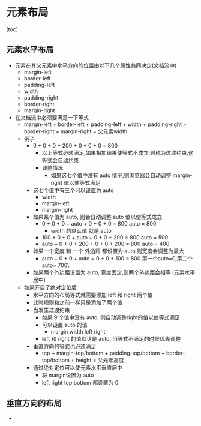 # 元素布局
[toc]
## 元素水平布局
- 元素在其父元素中水平方向的位置由以下几个属性共同决定(文档流中)
    + margin-left
    + border-left
    + padding-left
    + width
    + padding-right
    + border-right
    + margin-right
- 在文档流中必须要满足一下等式
    + margin-left + border-left + padding-left + width + padding-right + border-right + margin-right = 父元素width
    + 例子
        + 0 + 0 + 0 + 200 + 0 + 0 + 0 = 800
            + 以上等式必须满足,如果相加结果使等式不成立,则称为过渡约束,这等式会自动约束
            + 调整情况
                + 如果这七个值中没有 auto 情况,则浏览器会自动调整 margin-right 值以使等式满足
        + 这七个值中有三个可以设置为 auto
            + width
            + margin-left
            + margin-right
        + 如果某个值为 auto, 则会自动调整 auto 值以使等式成立
            + 0 + 0 + 0 + auto + 0 + 0 + 0 = 800   auto = 800
                + width 的默认值 就是 auto
            + 100 + 0 + 0 + auto + 0 + 0 + 200 = 800   auto = 500
            + auto + 0 + 0 + 200 + 0 + 0 + 200 = 800   auto = 400
        + 如果一个宽度 和 一个 外边距 都设置为 auto,则宽度会调整为最大
            + auto + 0 + 0 + auto + 0 + 0 + 100 = 800  第一个auto=0,第二个 auto= 700\
        + 如果两个外边距设置为 auto, 宽度固定,则两个外边距会相等 (元素水平居中)
    + 如果开启了绝对定位后:
        + 水平方向的布局等式就需要添加 left 和 right 两个值
        + 此时规则和之前一样只是添加了两个值
        + 当发生过渡约束
            + 如果 9 个值中没有 auto, 则自动调整right的值以使等式满足
            + 可以设置 auto 的值
                + margin  width left right
            + left 和 right 的值默认是 auto, 当等式不满足的时候优先调整
        + 垂直方向的等式也必须满足
            + top + margin-top/bottom + padding-top/bottom + border-top/bottom + height = 父元素高度
        + 通过绝对定位可以使元素水平垂直居中
            + 将 margin设置为 auto
            + left right top bottom 都设置为 0
## 垂直方向的布局
- 